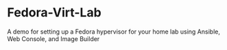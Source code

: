 # Fedora-Virt-Lab
A demo for setting up a Fedora hypervisor for your home lab using Ansible, Web Console, and Image Builder
